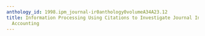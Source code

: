 ```yaml
---
anthology_id: 1998.ipm_journal-ir0anthology0volumeA34A23.12
title: Information Processing Using Citations to Investigate Journal Influence in
  Accounting
---
```

